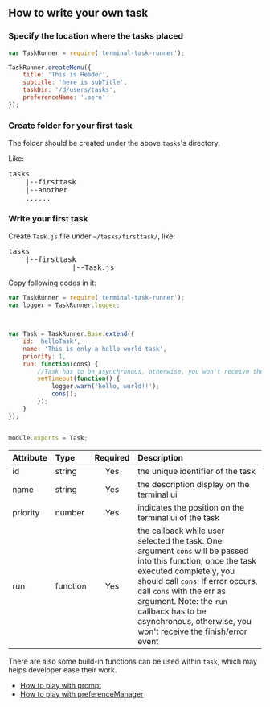 ## How to write your own task ##

### Specify the location where the tasks placed ###

```JavaScript
var TaskRunner = require('terminal-task-runner');

TaskRunner.createMenu({
    title: 'This is Header',
    subtitle: 'here is subTitle',
    taskDir: '/d/users/tasks',
    preferenceName: '.sero'
});
```

### Create folder for your first task ###

The folder should be created under the above `tasks`'s directory.

Like:

<pre>
tasks
    |--firsttask
    |--another
    ......
</pre>

### Write your first task ###

Create `Task.js` file under `~/tasks/firsttask/`, like:

<pre>
tasks
    |--firsttask
               |--Task.js
</pre>

Copy following codes in it:

```JavaScript
var TaskRunner = require('terminal-task-runner');
var logger = TaskRunner.logger;



var Task = TaskRunner.Base.extend({
    id: 'helloTask',
    name: 'This is only a hello world task',
    priority: 1,
    run: function(cons) {
        //Task has to be asynchronous, otherwise, you won't receive the finish/error event
        setTimeout(function() {
            logger.warn('hello, world!!');
            cons();
        });
    }
});


module.exports = Task;
```

| Attribute        | Type           | Required  | Description |
| :------------- |:-------------| :-----:| :-----|
| id | string | Yes | the unique identifier of the task |
| name | string | Yes | the description display on the terminal ui |
| priority | number | Yes | indicates the position on the terminal ui of the task |
| run | function | Yes | the callback while user selected the task. One argument `cons` will be passed into this function, once the task executed completely, you should call `cons`. If error occurs, call `cons` with the err as argument. Note: the `run` callback has to be asynchronous, otherwise, you won't receive the finish/error event |

There are also some build-in functions can be used within `task`, which may helps developer ease their work.

- [How to play with prompt](./how_to_use_prompt.md)
- [How to play with preferenceManager](./how_to_use_prefmgr.md)


 
